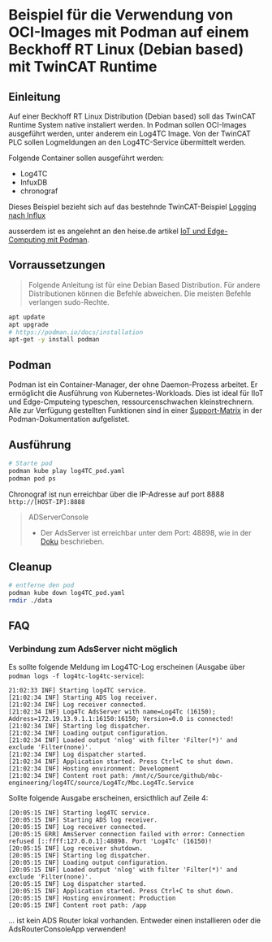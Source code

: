 # Beispiel für die Verwendung von OCI-Images mit Podman auf einem Beckhoff RT Linux (Debian based) mit TwinCAT Runtime

## Einleitung

Auf einer Beckhoff RT Linux Distribution (Debian based) soll das TwinCAT Runtime System native instaliert werden. In Podman sollen OCI-Images ausgeführt werden, unter anderem ein Log4TC Image. Von der TwinCAT PLC sollen Logmeldungen an den Log4TC-Service übermittelt werden.

Folgende Container sollen ausgeführt werden:
- Log4TC
- InfuxDB
- chronograf

Dieses Beispiel bezieht sich auf das bestehnde TwinCAT-Beispiel [Logging nach Influx](../influx_with_message/README.md)

ausserdem ist es angelehnt an den heise.de artikel [IoT und Edge-Computing mit Podman](https://www.heise.de/hintergrund/IoT-und-Edge-Computing-mit-Podman-9826917.html?seite=all).
## Vorraussetzungen

> Folgende Anleitung ist für eine Debian Based Distribution. Für andere Distributionen können die Befehle abweichen. Die meisten Befehle verlangen sudo-Rechte.

```bash	
apt update
apt upgrade
# https://podman.io/docs/installation
apt-get -y install podman
```

## Podman

Podman ist ein Container-Manager, der ohne Daemon-Prozess arbeitet. Er ermöglicht die Ausführung von Kubernetes-Workloads. Dies ist ideal für IIoT und Edge-Cmputeing typeschen, ressourcenschwachen kleinstrechnern. Alle zur Verfügung gestellten Funktionen sind in einer [Support-Matrix](https://docs.podman.io/en/latest/markdown/podman-kube-play.1.html#podman-kube-play-support) in der Podman-Dokumentation aufgelistet. 

## Ausführung

```bash
# Starte pod
podman kube play log4TC_pod.yaml
podman pod ps
```

Chronograf ist nun erreichbar über die IP-Adresse auf port 8888 `http://[HOST-IP]:8888`

> ADServerConsole
> - Der AdsServer ist erreichbar unter dem Port: 48898, wie in der [Doku](https://infosys.beckhoff.com/english.php?content=../content/1033/tcadscommon/12440276875.html&id=4771231825177913410) beschrieben.

## Cleanup

```bash
# entferne den pod
podman kube down log4TC_pod.yaml 
rmdir ./data
```

## FAQ

### Verbindung zum AdsServer nicht möglich

Es sollte folgende Meldung im Log4TC-Log erscheinen (Ausgabe über `podman logs -f log4tc-log4tc-service`):

```log
21:02:33 INF] Starting log4TC service.
[21:02:34 INF] Starting ADS log receiver.
[21:02:34 INF] Log receiver connected.
[21:02:34 INF] Log4Tc AdsServer with name=Log4Tc (16150); Address=172.19.13.9.1.1:16150:16150; Version=0.0 is connected!
[21:02:34 INF] Starting log dispatcher.
[21:02:34 INF] Loading output configuration.
[21:02:34 INF] Loaded output 'nlog' with filter 'Filter(*)' and exclude 'Filter(none)'.
[21:02:34 INF] Log dispatcher started.
[21:02:34 INF] Application started. Press Ctrl+C to shut down.
[21:02:34 INF] Hosting environment: Development
[21:02:34 INF] Content root path: /mnt/c/Source/github/mbc-engineering/log4TC/source/Log4Tc/Mbc.Log4Tc.Service
```
Sollte folgende Ausgabe erscheinen, ersicthlich auf Zeile 4:

```log
[20:05:15 INF] Starting log4TC service.
[20:05:15 INF] Starting ADS log receiver.
[20:05:15 INF] Log receiver connected.
[20:05:15 ERR] AmsServer connection failed with error: Connection refused [::ffff:127.0.0.1]:48898. Port 'Log4Tc' (16150)!
[20:05:15 INF] Log receiver shutdown.
[20:05:15 INF] Starting log dispatcher.
[20:05:15 INF] Loading output configuration.
[20:05:15 INF] Loaded output 'nlog' with filter 'Filter(*)' and exclude 'Filter(none)'.
[20:05:15 INF] Log dispatcher started.
[20:05:15 INF] Application started. Press Ctrl+C to shut down.
[20:05:15 INF] Hosting environment: Production
[20:05:15 INF] Content root path: /app
```

... ist kein ADS Router lokal vorhanden. Entweder einen installieren oder die AdsRouterConsoleApp verwenden!
